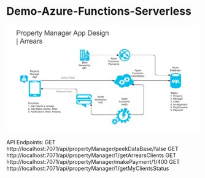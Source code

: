 # Demo-Azure-Functions-Serverless

![Design](https://github.com/disaw/Demo-Azure-Functions-Serverless/blob/master/Design/Property%20Manager%20-%20Arrears.jpg?raw=true)

API Endpoints:
GET http://localhost:7071/api/propertyManager/peekDataBase/false
GET http://localhost:7071/api/propertyManager/1/getArrearsClients
GET http://localhost:7071/api/propertyManager/makePayment/1/400
GET http://localhost:7071/api/propertyManager/1/getMyClientsStatus
